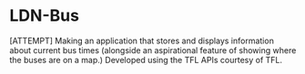 # LDN-Bus
[ATTEMPT] Making an application that stores and displays information about current bus times (alongside an aspirational feature of showing where the buses are on a map.) Developed using the TFL APIs courtesy of TFL.
